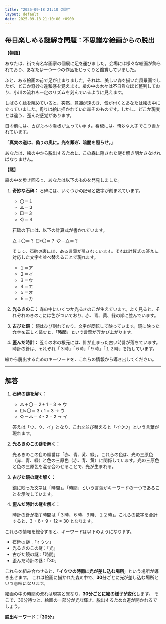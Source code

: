 ```yaml
---
title: "2025-09-18 21:10 の謎"
layout: default
date: 2025-09-18 21:10:00 +0900
---
```

## 毎日楽しめる謎解き問題：不思議な絵画からの脱出

**【物語】**

あなたは、街で有名な画家の個展に足を運びました。会場には様々な絵画が飾られており、あなたは一つ一つの作品をじっくりと鑑賞していました。

ふと、ある絵画の前で足が止まりました。それは、美しい森を描いた風景画でしたが、どこか奇妙な違和感を覚えます。絵の中の木々は不自然なほど整列しており、小川の流れも一定のリズムを刻んでいるように見えます。

しばらく絵を眺めていると、突然、意識が遠のき、気が付くとあなたは絵の中に立っていました。周りは絵に描かれていた森そのものです。しかし、どこか現実とは違う、歪んだ感覚があります。

目の前には、古びた木の看板が立っています。看板には、奇妙な文字でこう書かれています。

「**真実の道は、偽りの奥に。光を繋ぎ、暗闇を照らせ。**」

あなたは、絵の中から脱出するために、この森に隠された謎を解き明かさなければなりません。

**【謎】**

森の中を歩き回ると、あなたは以下のものを発見しました。

1.  **奇妙な石碑：** 石碑には、いくつかの記号と数字が刻まれています。
    *   〇＝１
    *   △＝２
    *   □＝３
    *   ◇＝４

    石碑の下には、以下の計算式が書かれています。

    △＋〇＝？
    □×〇＝？
    ◇－△＝？

    そして、石碑の裏には、ある言葉が隠されています。それは計算式の答えに対応した文字を並べ替えることで現れます。
    *   １＝ア
    *   ２＝イ
    *   ３＝ウ
    *   ４＝エ
    *   ５＝オ
    *   ６＝カ

2.  **光るきのこ：** 森の中にいくつか光るきのこが生えています。よく見ると、それぞれのきのこには色がついており、赤、青、黄、緑の順に並んでいます。

3.  **古びた鏡：** 鏡はひび割れており、文字が反転して映っています。鏡に映った文字を正しく読むと、「**時間**」という言葉が浮かび上がります。

4.  **歪んだ時計：** 近くの木の根元には、針が止まった古い時計が落ちています。時計の針は、それぞれ「３時」「６時」「９時」「１２時」を指しています。

絵から脱出するためのキーワードを、これらの情報から導き出してください。

---

## 解答

1.  **石碑の謎を解く：**

    *   △＋〇＝ 2 + 1 = 3 → ウ
    *   □×〇＝ 3 x 1 = 3 → ウ
    *   ◇－△＝ 4 - 2 = 2 → イ

    答えは「ウ、ウ、イ」となり、これを並び替えると「イウウ」という言葉が現れます。

2.  **光るきのこの謎を解く：**

    光るきのこの色の順番は「赤、青、黄、緑」。これらの色は、光の三原色（赤、青、緑）と色の三原色（赤、青、黄）に関係しています。光の三原色と色の三原色を混ぜ合わせることで、光が生まれる。

3.  **古びた鏡の謎を解く：**

    鏡に映った文字は「時間」。「時間」という言葉がキーワードの一つであることを示唆しています。

4.  **歪んだ時計の謎を解く：**

    時計の針が指す時間は「３時、６時、９時、１２時」。これらの数字を合計すると、3 + 6 + 9 + 12 = 30 となります。

これらの情報を総合すると、キーワードは以下のようになります。

*   石碑の謎：「イウウ」
*   光るきのこの謎：「光」
*   古びた鏡の謎：「時間」
*   歪んだ時計の謎：「30」

これらを組み合わせると、「**イウウの時間に光が差し込む場所**」という場所が導き出せます。
これは絵画に描かれた森の中で、**30**分ごとに光が差し込む場所という意味になります。

絵画の中の時間の流れは現実と異なり、**30分ごとに絵の様子が変化**します。
そこで、30分待つと、絵画の一部分が光り輝き、脱出するための道が開かれるでしょう。

**脱出キーワード：「30分」**
